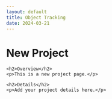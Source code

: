 ```yaml
---
layout: default
title: Object Tracking
date: 2024-03-21
---
```

<div class="project-page">
  <div class="project-content">
    <h1>New Project</h1>
    
    <h2>Overview</h2>
    <p>This is a new project page.</p>

    <h2>Details</h2>
    <p>Add your project details here.</p>
  </div>
</div> 